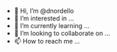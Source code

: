 - 👋 Hi, I’m @dnordello
- 👀 I’m interested in ...
- 🌱 I’m currently learning ...
- 💞️ I’m looking to collaborate on ...
- 📫 How to reach me ...

<!---
dnordello/dnordello is a ✨ special ✨ repository because its `README.md` (this file) appears on your GitHub profile.
You can click the Preview link to take a look at your changes.
--->
